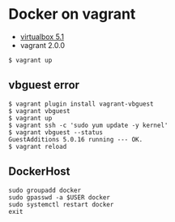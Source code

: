 # Docker on vagrant

- [virtualbox 5.1](https://www.virtualbox.org/wiki/Download_Old_Builds_5_1)
- vagrant 2.0.0

```console
$ vagrant up
```

## vbguest error

```console
$ vagrant plugin install vagrant-vbguest
$ vagrant vbguest
$ vagrant up
$ vagrant ssh -c 'sudo yum update -y kernel'
$ vagrant vbguest --status
GuestAdditions 5.0.16 running --- OK.
$ vagrant reload
```

## DockerHost

```console
sudo groupadd docker
sudo gpasswd -a $USER docker
sudo systemctl restart docker
exit
```

